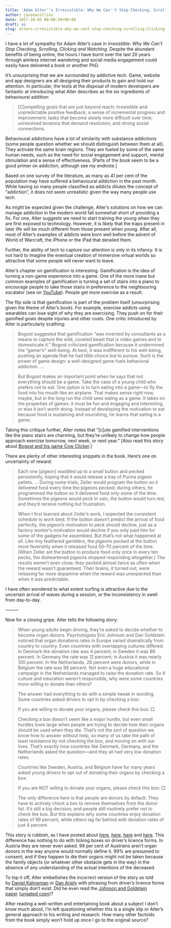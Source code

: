 ```yaml
---
title: 'Adam Alter''s Irresistible: Why We Can''t Stop Checking, Scrolling, Clicking and Watching'
author: jasonacollins
date: 2017-10-05 08:00:50+00:00
draft: no
slug: alters-irresistible-why-we-cant-stop-checking-scrolling-clicking-and-watching
---
```


I have a lot of sympathy for Adam Alter’s case in *Irresistible: Why We Can’t Stop Checking, Scrolling, Clicking and Watching*. Despite the abundant benefits of being online, the hours I have burnt over the last 20 years through aimless internet wandering and social media engagement could easily have delivered a book or another PhD.

It’s unsurprising that we are surrounded by addictive tech. Game, website and app designers are all designing their products to gain and hold our attention. In particular, the tools at the disposal of modern developers are fantastic at introducing what Alter describes as the six ingredients of behavioural addition:

>[C]ompelling goals that are just beyond reach; irresistible and unpredictable positive feedback; a sense of incremental progress and improvement; tasks that become slowly more difficult over time; unresolved tensions that demand resolution; and strong social connections.

Behavioural addictions have a lot of similarity with substance addictions (some people question whether we should distinguish between them at all). They activate the same brain regions. They are fueled by some of the same human needs, such as the need for social engagement and support, mental stimulation and a sense of effectiveness. [Parts of the book seem to be a good primer on addiction, although see my endnote.]

Based on one survey of the literature, as many as 41 per cent of the population may have suffered a behavioural addiction in the past month. While having so many people classified as addicts dilutes the concept of “addiction”, it does not seem unrealistic given the way many people use tech.

As might be expected given the challenge, Alter’s solutions on how we can manage addiction in the modern world fall somewhat short of providing a fix. For one, Alter suggests we need to start training the young when they are first exposed to technology. However, it is likely that the traps present in later life will be much different from those present when young. After all, most of Alter’s examples of addicts were born well before the advent of World of Warcraft, the iPhone or the iPad that derailed them.

Further, the ability of tech to capture our attention is only in its infancy. It is not hard to imagine the eventual creation of immersive virtual worlds so attractive that some people will never want to leave.

Alter’s chapter on gamification is interesting. Gamification is the idea of turning a non-game experience into a game. One of the more inane but common examples of gamification is turning a set of stairs into a piano to encourage people to take those stairs in preference to the neighbouring escalator (see on [YouTube](https://m.youtube.com/watch?v=2lXh2n0aPyw)). People get more exercise as a result.

The flip side is that gamification is part of the problem itself (unsurprising given the theme of Alter’s book). For example, exercise addicts using wearables can lose sight of why they are exercising. They push on for their gamified goals despite injuries and other costs. One critic introduced by Alter is particularly scathing:

>Bogost suggested that gamification “was invented by consultants as a means to capture the wild, coveted beast that is video games and to domesticate it.” Bogost criticized gamification because it undermined the “gamer’s” well-being. At best, it was indifferent to his well-being, pushing an agenda that he had little choice but to pursue. Such is the power of game design: a well-designed game fuels behavioral addiction. ...
>
>But Bogost makes an important point when he says that not everything should be a game. Take the case of a young child who prefers not to eat. One option is to turn eating into a game—to fly the food into his mouth like an airplane. That makes sense right now, maybe, but in the long run the child sees eating as a game. It takes on the properties of games: it must be fun and engaging and interesting, or else it isn’t worth doing. Instead of developing the motivation to eat because food is sustaining and nourishing, he learns that eating is a game.

Taking this critique further, Alter notes that “[c]ute gamified interventions like the piano stairs are charming, but they’re unlikely to change how people approach exercise tomorrow, next week, or next year.” [Also read this story about [Bogost and his game Cow Clicker](http://www.npr.org/2011/11/18/142518949/cow-clicker-founder-if-you-cant-ruin-it-destroy-it).]

There are plenty of other interesting snippets in the book. Here’s one on uncertainty of reward:

>Each one [pigeon] waddled up to a small button and pecked persistently, hoping that it would release a tray of Purina pigeon pellets. ... During some trials, Zeiler would program the button so it delivered food every time the pigeons pecked; during others, he programmed the button so it delivered food only some of the time. Sometimes the pigeons would peck in vain, the button would turn red, and they’d receive nothing but frustration.
>
>When I first learned about Zeiler’s work, I expected the consistent schedule to work best. If the button doesn’t predict the arrival of food perfectly, the pigeon’s motivation to peck should decline, just as a factory worker’s motivation would decline if you only paid him for some of the gadgets he assembled. But that’s not what happened at all. Like tiny feathered gamblers, the pigeons pecked at the button more feverishly when it released food 50–70 percent of the time. (When Zeiler set the button to produce food only once in every ten pecks, the disheartened pigeons stopped responding altogether.) The results weren’t even close: they pecked almost twice as often when the reward wasn’t guaranteed. Their brains, it turned out, were releasing far more dopamine when the reward was unexpected than when it was predictable.

I have often wondered to what extent surfing is attractive due to the uncertain arrival of waves during a session, or the inconsistency in swell from day-to-day.

———

Now for a closing gripe. Alter tells the following story:

>When young adults begin driving, they’re asked to decide whether to become organ donors. Psychologists Eric Johnson and Dan Goldstein noticed that organ donations rates in Europe varied dramatically from country to country. Even countries with overlapping cultures differed. In Denmark the donation rate was 4 percent; in Sweden it was 86 percent. In Germany the rate was 12 percent; in Austria it was nearly 100 percent. In the Netherlands, 28 percent were donors, while in Belgium the rate was 98 percent. Not even a huge educational campaign in the Netherlands managed to raise the donation rate. So if culture and education weren’t responsible, why were some countries more willing to donate than others?
>
>The answer had everything to do with a simple tweak in wording. Some countries asked drivers to opt in by checking a box:
>
>If you are willing to donate your organs, please check this box: □
>
>Checking a box doesn’t seem like a major hurdle, but even small hurdles loom large when people are trying to decide how their organs should be used when they die. That’s not the sort of question we know how to answer without help, so many of us take the path of least resistance by not checking the box, and moving on with our lives. That’s exactly how countries like Denmark, Germany, and the Netherlands asked the question—and they all had very low donation rates.
>
>Countries like Sweden, Austria, and Belgium have for many years asked young drivers to opt out of donating their organs by checking a box:
>
>If you are NOT willing to donate your organs, please check this box: □
>
>The only difference here is that people are donors by default. They have to actively check a box to remove themselves from the donor list. It’s still a big decision, and people still routinely prefer not to check the box. But this explains why some countries enjoy donation rates of 99 percent, while others lag far behind with donation rates of just 4 percent.

This story is rubbish, as I have posted about [here](https://jasoncollins.blog/charts-that-dont-seem-quite-right-organ-donation-edition/), [here](https://jasoncollins.blog/bad-nudges-organ-donation-edition/), [here](https://jasoncollins.blog/re-reading-kahnemans-thinking-fast-and-slow/) and [here](https://jasoncollins.blog/does-presuming-you-can-take-a-persons-organs-save-lives/). This difference has nothing to do with ticking boxes on driver’s licence forms. In Austria they are never even asked. 99 per cent of Austrians aren’t organ donors in the way anyone would normally define it. 99% are presumed to consent, and if they happen to die their organs might not be taken because the family objects (or whatever other obstacle gets in the way) in the absence of any understanding of the actual intentions of the deceased.

To top it off, Alter embellishes the incorrect version of the story as told by [Daniel Kahneman](https://jasoncollins.blog/re-reading-kahnemans-thinking-fast-and-slow/) or [Dan Ariely](https://jasoncollins.blog/charts-that-dont-seem-quite-right-organ-donation-edition/) with phrasing from driver’s licence forms that simply don’t exist. Did he even read the [Johnson and Goldstein paper](http://science.sciencemag.org/content/302/5649/1338) ([ungated copy](http://www.dangoldstein.com/papers/DefaultsScience.pdf))?

After reading a well-written and entertaining book about a subject I don’t know much about, I’m left questioning whether this is a single slip or Alter’s general approach to his writing and research. How many other factoids from the book simply won’t hold up once I go to the original source?
